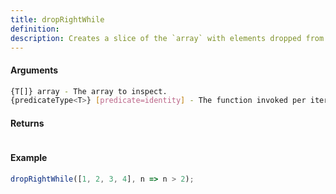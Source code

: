 ```yaml
---
title: dropRightWhile
definition: 
description: Creates a slice of the `array` with elements dropped from the end.
---
```



#### Arguments


```bash
{T[]} array - The array to inspect.
{predicateType<T>} [predicate=identity] - The function invoked per iteration.
```


#### Returns


```bash

```


#### Example


```ts
dropRightWhile([1, 2, 3, 4], n => n > 2);
```